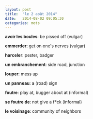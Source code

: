 ```yaml
---
layout: post
title:  "le 2 août 2014"
date:   2014-08-02 09:05:30
categories: mots
---
```


**avoir les boules**: be pissed off (vulgar)

**emmerder**: get on one's nerves (vulgar)

**harceler**: pester, badger

**un embranchement**: side road, junction

**louper**: mess up

**un panneau**: a (road) sign

**foutre**: play at, bugger about at (informal)

**se foutre de**: not give a f*ck (informal)

**le voisinage**: community of neighbors
